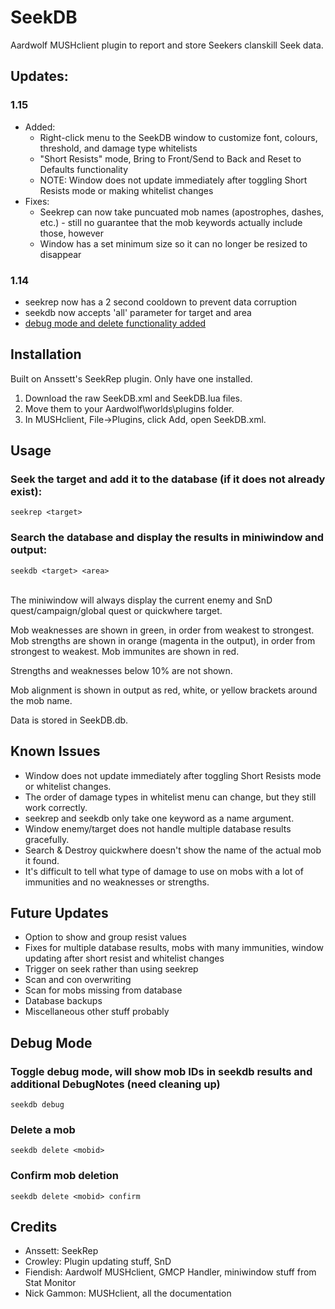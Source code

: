 # SeekDB
Aardwolf MUSHclient plugin to report and store Seekers clanskill Seek data.

## Updates:
### 1.15
- Added:
  - Right-click menu to the SeekDB window to customize font, colours, threshold, and damage type whitelists
  - "Short Resists" mode, Bring to Front/Send to Back and Reset to Defaults functionality
  - NOTE: Window does not update immediately after toggling Short Resists mode or making whitelist changes
- Fixes:
  - Seekrep can now take puncuated mob names (apostrophes, dashes, etc.) - still no guarantee that the mob keywords actually include those, however
  - Window has a set minimum size so it can no longer be resized to disappear
### 1.14
- seekrep now has a 2 second cooldown to prevent data corruption
- seekdb now accepts 'all' parameter for target and area
- [debug mode and delete functionality added](https://github.com/zwyatt/SeekDB/tree/main?tab=readme-ov-file#debug-mode)

## Installation
Built on Anssett's SeekRep plugin. Only have one installed.
1. Download the raw SeekDB.xml and SeekDB.lua files.
2. Move them to your Aardwolf\worlds\plugins folder.
3. In MUSHclient, File->Plugins, click Add, open SeekDB.xml.

## Usage
### Seek the target and add it to the database (if it does not already exist):
```
seekrep <target>
```
### Search the database and display the results in miniwindow and output:
```
seekdb <target> <area>
```
\
The miniwindow will always display the current enemy and SnD quest/campaign/global quest or quickwhere target.

Mob weaknesses are shown in green, in order from weakest to strongest.
Mob strengths are shown in orange (magenta in the output), in order from strongest to weakest.
Mob immunites are shown in red.

Strengths and weaknesses below 10% are not shown.

Mob alignment is shown in output as red, white, or yellow brackets around the mob name.

Data is stored in SeekDB.db.

## Known Issues
- Window does not update immediately after toggling Short Resists mode or whitelist changes.
- The order of damage types in whitelist menu can change, but they still work correctly.
- seekrep and seekdb only take one keyword as a name argument.
- Window enemy/target does not handle multiple database results gracefully.
- Search & Destroy quickwhere doesn't show the name of the actual mob it found.
- It's difficult to tell what type of damage to use on mobs with a lot of immunities and no weaknesses or strengths.

## Future Updates
- Option to show and group resist values
- Fixes for multiple database results, mobs with many immunities, window updating after short resist and whitelist changes
- Trigger on seek rather than using seekrep
- Scan and con overwriting
- Scan for mobs missing from database
- Database backups
- Miscellaneous other stuff probably

## Debug Mode
### Toggle debug mode, will show mob IDs in seekdb results and additional DebugNotes (need cleaning up)
```
seekdb debug
```
### Delete a mob
```
seekdb delete <mobid>
```

### Confirm mob deletion
```
seekdb delete <mobid> confirm
```

## Credits
- Anssett: SeekRep 
- Crowley: Plugin updating stuff, SnD
- Fiendish: Aardwolf MUSHclient, GMCP Handler,  miniwindow stuff from Stat Monitor
- Nick Gammon: MUSHclient, all the documentation
